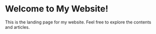 # Welcome to My Website!

This is the landing page for my website. Feel free to explore the contents and articles.


